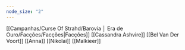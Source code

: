 ```yaml
---
node_size: "2"
---
```

[[Campanhas/Curse Of Strahd/Barovia │ Era de Ouro/Facções/Facções|Facções]]
[[Cassandra Ashvire]]
[[Bel Van Der Voort]]
[[Anna]]
[[Nikolai]]
[[Malkieer]]

